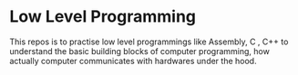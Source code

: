 # Low Level Programming

This repos is to practise low level programmings like Assembly, C , C++ to understand the basic building blocks of computer programming, how actually computer communicates with hardwares under the hood.
